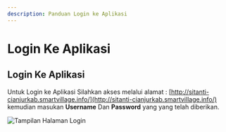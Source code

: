 ```yaml
---
description: Panduan Login ke Aplikasi
---
```


# Login Ke Aplikasi

## Login Ke Aplikasi

Untuk Login ke Aplikasi Silahkan akses melalui alamat : [http://sitanti-cianjurkab.smartvillage.info/](http://sitanti-cianjurkab.smartvillage.info/)   
kemudian masukan **Username** Dan **Password** yang yang telah diberikan.

![Tampilan Halaman Login](.gitbook/assets/screen-shot-2021-07-24-at-13.07.04.png)



